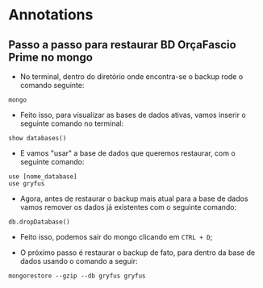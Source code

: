 # Annotations


## Passo a passo para restaurar BD OrçaFascio Prime no mongo

- No terminal, dentro do diretório onde encontra-se o backup rode o comando seguinte:

```
mongo
```

- Feito isso, para visualizar as bases de dados ativas, vamos inserir o seguinte comando no terminal:

```
show databases()
```

- E vamos "usar" a base de dados que queremos restaurar, com o seguinte comando:

```
use [nome_database]
use gryfus
```

- Agora, antes de restaurar o backup mais atual para a base de dados vamos remover os dados já existentes com o seguinte comando:

```
db.dropDatabase()
```

- Feito isso, podemos sair do mongo clicando em `CTRL + D`;

- O próximo passo é restaurar o backup de fato, para dentro da base de dados usando o comando a seguir:

```
mongorestore --gzip --db gryfus gryfus
```